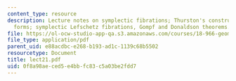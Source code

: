 ```yaml
---
content_type: resource
description: Lecture notes on symplectic fibrations; Thurston's construction of symplectic
  forms; symplectic Lefschetz fibrations, Gompf and Donaldson theorems.
file: https://ol-ocw-studio-app-qa.s3.amazonaws.com/courses/18-966-geometry-of-manifolds-spring-2007/0f8a98aeced5e4bbfc83c5a03be2fdd7_lect21.pdf
file_type: application/pdf
parent_uid: e88acdbc-e268-b193-ad1c-1139c68b5502
resourcetype: Document
title: lect21.pdf
uid: 0f8a98ae-ced5-e4bb-fc83-c5a03be2fdd7
---
```

